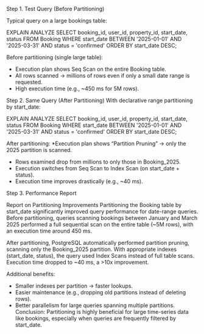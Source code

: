 Step 1. Test Query (Before Partitioning)

Typical query on a large bookings table:

EXPLAIN ANALYZE
SELECT booking_id, user_id, property_id, start_date, status
FROM Booking
WHERE start_date BETWEEN '2025-01-01' AND '2025-03-31'
  AND status = 'confirmed'
  ORDER BY start_date DESC;

Before partitioning (single large table):
* Execution plan shows Seq Scan on the entire Booking table.
* All rows scanned → millions of rows even if only a small date range is requested.
* High execution time (e.g., ~450 ms for 5M rows).

Step 2. Same Query (After Partitioning)
With declarative range partitioning by start_date:

EXPLAIN ANALYZE
SELECT booking_id, user_id, property_id, start_date, status
FROM Booking
WHERE start_date BETWEEN '2025-01-01' AND '2025-03-31'
  AND status = 'confirmed'
  ORDER BY start_date DESC;

  After partitioning:
*Execution plan shows “Partition Pruning” → only the 2025 partition is scanned.
* Rows examined drop from millions to only those in Booking_2025.
* Execution switches from Seq Scan to Index Scan (on start_date + status).
* Execution time improves drastically (e.g., ~40 ms).

Step 3. Performance Report

Report on Partitioning Improvements
Partitioning the Booking table by start_date significantly improved query performance for date-range queries. Before partitioning, queries scanning bookings between January and March 2025 performed a full sequential scan on the entire table (~5M rows), with an execution time around 450 ms.

After partitioning, PostgreSQL automatically performed partition pruning, scanning only the Booking_2025 partition. With appropriate indexes (start_date, status), the query used Index Scans instead of full table scans. Execution time dropped to ~40 ms, a >10x improvement.

Additional benefits:
* Smaller indexes per partition → faster lookups.
* Easier maintenance (e.g., dropping old partitions instead of deleting rows).
* Better parallelism for large queries spanning multiple partitions.
Conclusion: Partitioning is highly beneficial for large time-series data like bookings, especially when queries are frequently filtered by start_date.
